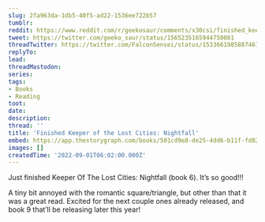 ```yaml
---
slug: 2fa963da-1db5-40f5-ad22-1536ee722b57
tumblr:
reddit: https://www.reddit.com/r/geekosaur/comments/x30csi/finished_keeper_of_the_lost_cities_nightfall/
tweet: https://twitter.com/geeko_saur/status/1565235165944750081
threadTwitter: https://twitter.com/FalconSensei/status/1533661985887461378
replyTo:
lead:
threadMastodon:
series:
tags:
- Books
- Reading
toot:
date:
description:
thread: ''
title: 'Finished Keeper of the Lost Cities: Nightfall'
embed: https://app.thestorygraph.com/books/501cd9e8-de25-4dd6-b11f-fd826199d7ee
images: []
createdTime: '2022-09-01T06:02:00.000Z'
---
```


Just finished Keeper Of The Lost Cities: Nightfall (book 6). It’s so good!!!

A tiny bit annoyed with the romantic square/triangle, but other than that it was a great read. Excited for the next couple ones already released, and book 9 that’ll be releasing later this year!